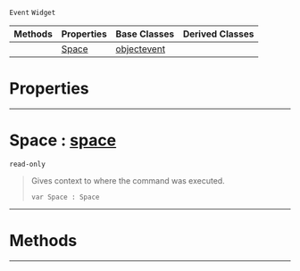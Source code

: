  `Event` `Widget`



|Methods|Properties|Base Classes|Derived Classes|
|---|---|---|---|
| |[ Space](https://github.com/PlasmaEngine/PlasmaDocs/blob/master/code_reference/class_reference/commandevent.markdown#space-plasma-engine-docume)|[objectevent](https://github.com/PlasmaEngine/PlasmaDocs/blob/master/code_reference/class_reference/objectevent.markdown)| |


 #  Properties


---  
 #  Space : [space](https://github.com/PlasmaEngine/PlasmaDocs/blob/master/code_reference/class_reference/space.markdown)

 `read-only`

> Gives context to where the command was executed.
> ``` lang=cpp, name=Lightning
> var Space : Space


---  
 #  Methods


---  
 

 